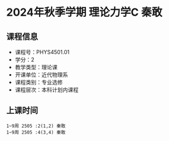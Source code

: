 # 2024年秋季学期 理论力学C 秦敢






## 课程信息

- 课程号：PHYS4501.01
- 学分：2
- 教学类型：理论课
- 开课单位：近代物理系
- 课程类别：专业选修
- 课程层次：本科计划内课程

## 上课时间

```
1~9周 2505 :2(1,2) 秦敢
1~9周 2505 :4(3,4) 秦敢
```

